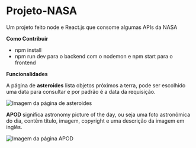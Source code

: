 # Projeto-NASA
Um projeto feito node e React.js que consome algumas APIs da NASA  

__Como Contribuir__
  - npm install
  - npm run dev para o backend com o nodemon e npm start para o frontend
 
__Funcionalidades__

 A página de __asteroides__ lista objetos próximos a terra, pode ser escolhido uma data para consultar e por padrão é a data da requisição.
 
 ![Imagem da página de asteroides](https://cdn.discordapp.com/attachments/529138788237049856/703058677803909130/ProjetoNasa.png)
 
 __APOD__ significa astronomy picture of the day, ou seja uma foto astronômica do dia, contêm título, imagem, copyright e uma descrição da imagem em inglês.
 
 ![Imagem da página APOD](https://cdn.discordapp.com/attachments/529138788237049856/703063952829055092/ApodDiveces.png)
 
